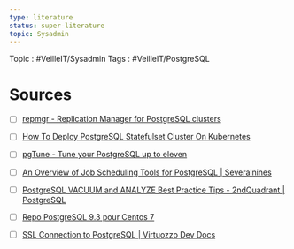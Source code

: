 ```yaml
---
type: literature
status: super-literature
topic: Sysadmin 
---
```

Topic : #VeilleIT/Sysadmin 
Tags : #VeilleIT/PostgreSQL 



# Sources

- [ ] [repmgr - Replication Manager for PostgreSQL clusters](https://repmgr.org/)
- [ ] [How To Deploy PostgreSQL Statefulset Cluster On Kubernetes](https://devopscube.com/deploy-postgresql-statefulset/)
- [ ] [pgTune - Tune your PostgreSQL up to eleven](https://pgtune.sainth.de/)
- [ ] [An Overview of Job Scheduling Tools for PostgreSQL | Severalnines](https://severalnines.com/blog/overview-job-scheduling-tools-postgresql/)
- [ ] [PostgreSQL VACUUM and ANALYZE Best Practice Tips - 2ndQuadrant | PostgreSQL](https://www.2ndquadrant.com/en/blog/postgresql-vacuum-and-analyze-best-practice-tips/)
- [ ] [Repo PostgreSQL 9.3 pour Centos 7](https://repo.nrg.wustl.edu/postgres/9.3/redhat/rhel-7-x86_64/)
- [ ] [SSL Connection to PostgreSQL | Virtuozzo Dev Docs](https://docs.jelastic.com/ssl-for-pgsql/)


